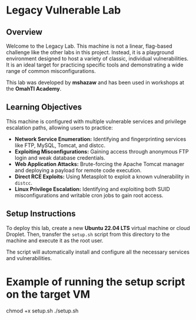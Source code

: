 # Legacy Vulnerable Lab

## Overview

Welcome to the Legacy Lab. This machine is not a linear, flag-based challenge like the other labs in this project. Instead, it is a playground environment designed to host a variety of classic, individual vulnerabilities. It is an ideal target for practicing specific tools and demonstrating a wide range of common misconfigurations.

This lab was developed by **mshazaw** and has been used in workshops at the **OmahTI Academy**.

## Learning Objectives

This machine is configured with multiple vulnerable services and privilege escalation paths, allowing users to practice:

* **Network Service Enumeration:** Identifying and fingerprinting services like FTP, MySQL, Tomcat, and distcc.
* **Exploiting Misconfigurations:** Gaining access through anonymous FTP login and weak database credentials.
* **Web Application Attacks:** Brute-forcing the Apache Tomcat manager and deploying a payload for remote code execution.
* **Direct RCE Exploits:** Using Metasploit to exploit a known vulnerability in `distcc`.
* **Linux Privilege Escalation:** Identifying and exploiting both SUID misconfigurations and writable cron jobs to gain root access.

## Setup Instructions

To deploy this lab, create a new **Ubuntu 22.04 LTS** virtual machine or cloud Droplet. Then, transfer the `setup.sh` script from this directory to the machine and execute it as the root user.

The script will automatically install and configure all the necessary services and vulnerabilities.

# Example of running the setup script on the target VM
chmod +x setup.sh
./setup.sh

